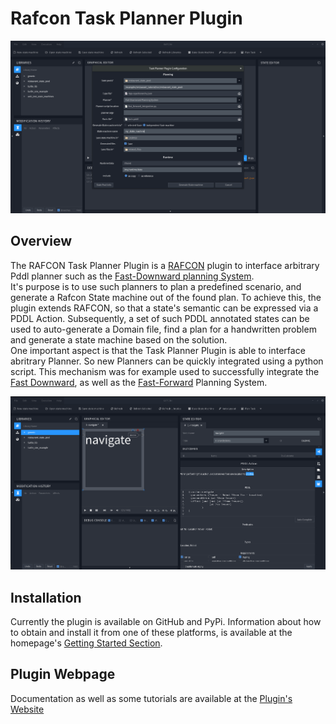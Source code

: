 # Rafcon Task Planner Plugin

![RAFCON Task Planner Plugin](docs/img/Rafcon_task_planner_plugin.png "The Plugin Configuration")

## Overview
The RAFCON Task Planner Plugin is a [RAFCON](https://github.com/DLR-RM/RAFCON) plugin to interface arbitrary Pddl planner such as the [Fast-Downward planning System](http://www.fast-downward.org/).  
It's purpose is to use such planners to plan a predefined scenario, and generate a Rafcon State machine out of the found plan. 
To achieve this, the plugin extends RAFCON, so that a state's semantic can be expressed via a PDDL Action. Subsequently, a set of such PDDL annotated states can be used to auto-generate a Domain file, find a plan for a handwritten problem and generate a state machine based on the solution.  
One important aspect is that the Task Planner Plugin is able to interface abritrary Planner. So new Planners can be quickly integrated using a python script. This mechanism was for example used to successfully integrate the [Fast Downward](http://www.fast-downward.org/), as well as the [Fast-Forward](https://fai.cs.uni-saarland.de/hoffmann/ff.html) Planning System.

![Pddl Action tab, to annotate a State with an action.](docs/img/rtpp_Action_tab.png "Pddl Annotation")

## Installation
Currently the plugin is available on GitHub and PyPi. Information about how to obtain and install it from one of these platforms, is available at the homepage's [Getting Started Section](https://dlr-rm.github.io/rafcon-task-planner-plugin/pages/documentation/GettingStarted.html). 

## Plugin Webpage
Documentation as well as some tutorials are available at the [Plugin's Website](https://dlr-rm.github.io/rafcon-task-planner-plugin/)

